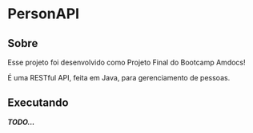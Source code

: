 # PersonAPI

## Sobre 

Esse projeto foi desenvolvido como Projeto Final do Bootcamp Amdocs!

É uma RESTful API, feita em Java, para gerenciamento de pessoas.

## Executando

_**TODO...**_